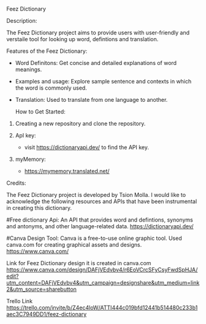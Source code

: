    Feez Dictionary

 Description:

 The Feez Dictionary project aims to provide users with user-friendly and verstaile tool for looking up word, defintions and translation.

 Features of the Feez Dictionary:

 - Word Definitons: Get concise and detailed explanations of word meanings.

 - Examples and usage: Explore sample sentence and contexts in which the word is commonly used.

 - Translation: Used to translate from one language to another. 

   How to Get Started:

1. Creating a new repository and clone  the repository.

2. ApI key: 
   - visit https://dictionaryapi.dev/ to find the API key.

3. myMemory:
   - https://mymemory.translated.net/




 Credits: 

 The Feez Dictionary project is developed by Tsion Molla. I would like to acknowledge the following resources and APIs that have been instrumental in creating this dictionary.

 #Free dictionary Api: An API that provides word and defintions, synonyms and antonyms, and other language-related data. 
 https://dictionaryapi.dev/

 #Canva Design Tool: Canva is a free-to-use online graphic tool. Used canva.com for creating graphical assets and designs.  
 https://www.canva.com/



Link for Feez Dictionary design it is created in canva.com
https://www.canva.com/design/DAFjVEdvbv4/r6EoVCrcSFyCsyFwdSpHJA/edit?utm_content=DAFjVEdvbv4&utm_campaign=designshare&utm_medium=link2&utm_source=sharebutton

Trello Link
https://trello.com/invite/b/Z4ec4loW/ATTI444c019bfd12441b514480c233b1aec3C7949DD1/feez-dictionary